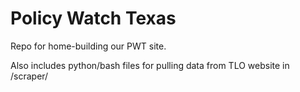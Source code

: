 # Policy Watch Texas
Repo for home-building our PWT site.

Also includes python/bash files for pulling data from TLO website in /scraper/

